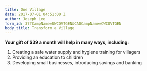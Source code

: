 ```yaml
---
title: One Village
date: 2017-07-01 04:51:00 Z
author: Joseph Lee
form_id: 37?CampName=UWCOVTGEN&CADCampName=CWCOVTGEN
body_title: Transform a Village
---
```


**Your gift of $39 a month will help in many ways, including:**

1. Creating a safe water supply and hygiene training for villagers
2. Providing an education to children
3. Developing small businesses, introducing savings and banking
